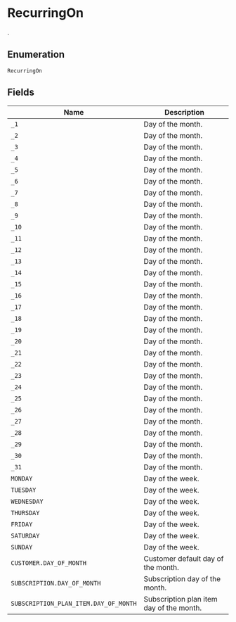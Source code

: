# RecurringOn

.

## Enumeration

`RecurringOn`

## Fields

| Name | Description |
|  --- | --- |
| `_1` | Day of the month. |
| `_2` | Day of the month. |
| `_3` | Day of the month. |
| `_4` | Day of the month. |
| `_5` | Day of the month. |
| `_6` | Day of the month. |
| `_7` | Day of the month. |
| `_8` | Day of the month. |
| `_9` | Day of the month. |
| `_10` | Day of the month. |
| `_11` | Day of the month. |
| `_12` | Day of the month. |
| `_13` | Day of the month. |
| `_14` | Day of the month. |
| `_15` | Day of the month. |
| `_16` | Day of the month. |
| `_17` | Day of the month. |
| `_18` | Day of the month. |
| `_19` | Day of the month. |
| `_20` | Day of the month. |
| `_21` | Day of the month. |
| `_22` | Day of the month. |
| `_23` | Day of the month. |
| `_24` | Day of the month. |
| `_25` | Day of the month. |
| `_26` | Day of the month. |
| `_27` | Day of the month. |
| `_28` | Day of the month. |
| `_29` | Day of the month. |
| `_30` | Day of the month. |
| `_31` | Day of the month. |
| `MONDAY` | Day of the week. |
| `TUESDAY` | Day of the week. |
| `WEDNESDAY` | Day of the week. |
| `THURSDAY` | Day of the week. |
| `FRIDAY` | Day of the week. |
| `SATURDAY` | Day of the week. |
| `SUNDAY` | Day of the week. |
| `CUSTOMER.DAY_OF_MONTH` | Customer default day of the month. |
| `SUBSCRIPTION.DAY_OF_MONTH` | Subscription day of the month. |
| `SUBSCRIPTION_PLAN_ITEM.DAY_OF_MONTH` | Subscription plan item day of the month. |
